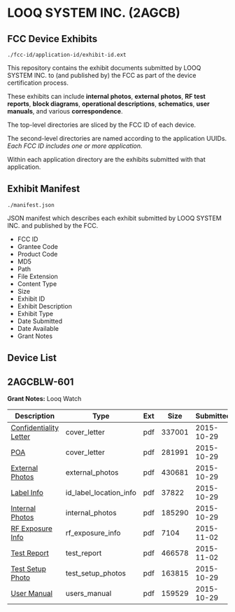 # LOOQ SYSTEM INC. (2AGCB)
## FCC Device Exhibits

```
./fcc-id/application-id/exhibit-id.ext
```

This repository contains the exhibit documents submitted by LOOQ SYSTEM INC. to (and published by) the FCC as part of the device certification process.

These exhibits can include **internal photos**, **external photos**, **RF test reports**, **block diagrams**, **operational descriptions**, **schematics**, **user manuals**, and various **correspondence**.

The top-level directories are sliced by the FCC ID of each device.

The second-level directories are named according to the application UUIDs. *Each FCC ID includes one or more application.*

Within each application directory are the exhibits submitted with that application. 

## Exhibit Manifest

```
./manifest.json
```

JSON manifest which describes each exhibit submitted by LOOQ SYSTEM INC. and published by the FCC.

- FCC ID
- Grantee Code
- Product Code
- MD5
- Path
- File Extension
- Content Type
- Size
- Exhibit ID
- Exhibit Description
- Exhibit Type
- Date Submitted
- Date Available
- Grant Notes

## Device List
## 2AGCBLW-601
**Grant Notes:** Looq Watch

| Description | Type | Ext | Size | Submitted | Available |
| ----------- | ---- | --- | ---- | --------- | --------- |
| [Confidentiality Letter](2AGCBLW-601/3f273ae8191c4450d3a88d3b99960f44/2797457.pdf) | cover_letter | pdf | 337001 | 2015-10-29 | 2015-10-29 |
| [POA](2AGCBLW-601/3f273ae8191c4450d3a88d3b99960f44/2797458.pdf) | cover_letter | pdf | 281991 | 2015-10-29 | 2015-10-29 |
| [External Photos](2AGCBLW-601/3f273ae8191c4450d3a88d3b99960f44/2797454.pdf) | external_photos | pdf | 430681 | 2015-10-29 | 2015-10-29 |
| [Label Info](2AGCBLW-601/3f273ae8191c4450d3a88d3b99960f44/2797456.pdf) | id_label_location_info | pdf | 37822 | 2015-10-29 | 2015-10-29 |
| [Internal Photos](2AGCBLW-601/3f273ae8191c4450d3a88d3b99960f44/2797455.pdf) | internal_photos | pdf | 185290 | 2015-10-29 | 2015-10-29 |
| [RF Exposure Info](2AGCBLW-601/3f273ae8191c4450d3a88d3b99960f44/2800146.pdf) | rf_exposure_info | pdf | 7104 | 2015-11-02 | 2015-10-29 |
| [Test Report](2AGCBLW-601/3f273ae8191c4450d3a88d3b99960f44/2800147.pdf) | test_report | pdf | 466578 | 2015-11-02 | 2015-10-29 |
| [Test Setup Photo](2AGCBLW-601/3f273ae8191c4450d3a88d3b99960f44/2797461.pdf) | test_setup_photos | pdf | 163815 | 2015-10-29 | 2015-10-29 |
| [User Manual](2AGCBLW-601/3f273ae8191c4450d3a88d3b99960f44/2797462.pdf) | users_manual | pdf | 159529 | 2015-10-29 | 2015-10-29 |
